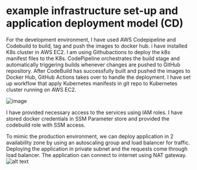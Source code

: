 # example infrastructure set-up and application deployment model (CD) 

For the development environment, I have used AWS Codepipeline and Codebuild to build, tag and push the images to docker hub. i have installed K8s cluster in AWS EC2. I am using Githubactions to deploy the k8s manifest files to the K8s. CodePipeline orchestrates the build stage and automatically triggering builds whenever changes are pushed to GitHub repository.  After CodeBuild has successfully built and pushed the images to Docker Hub, GitHub Actions takes over to handle the deployment. I  have set up workflow that apply Kubernetes manifests in git repo to Kubernetes cluster running on AWS EC2.

![image](https://github.com/user-attachments/assets/6597c74c-a4b4-43ea-83d0-34faafbe99e3)

I have provided necessary access to the services using IAM roles. I have stored docker credentials in SSM Parameter store and provided the codebuild role with SSM access.

To mimic the production environment, we can deploy application in 2 availability zone by using an autoscaling group and load balancer for traffic. Deploying the application in private subnet and the requests come through load balancer. The application can connect to internet using NAT gateway. 
![alt text](image-1.png)
